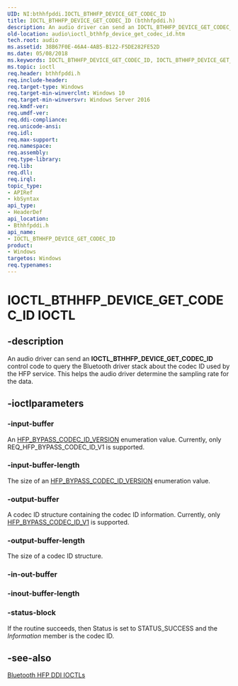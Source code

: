 ```yaml
---
UID: NI:bthhfpddi.IOCTL_BTHHFP_DEVICE_GET_CODEC_ID
title: IOCTL_BTHHFP_DEVICE_GET_CODEC_ID (bthhfpddi.h)
description: An audio driver can send an IOCTL_BTHHFP_DEVICE_GET_CODEC_ID control code to query the Bluetooth driver stack about the codec ID used by the HFP service. This helps the audio driver determine the sampling rate for the data.
old-location: audio\ioctl_bthhfp_device_get_codec_id.htm
tech.root: audio
ms.assetid: 38B67F0E-46A4-4AB5-B122-F5DE282FE52D
ms.date: 05/08/2018
ms.keywords: IOCTL_BTHHFP_DEVICE_GET_CODEC_ID, IOCTL_BTHHFP_DEVICE_GET_CODEC_ID control, IOCTL_BTHHFP_DEVICE_GET_CODEC_ID control code [Audio Devices], audio.ioctl_bthhfp_device_get_codec_id, bthhfpddi/IOCTL_BTHHFP_DEVICE_GET_CODEC_ID
ms.topic: ioctl
req.header: bthhfpddi.h
req.include-header: 
req.target-type: Windows
req.target-min-winverclnt: Windows 10
req.target-min-winversvr: Windows Server 2016
req.kmdf-ver: 
req.umdf-ver: 
req.ddi-compliance: 
req.unicode-ansi: 
req.idl: 
req.max-support: 
req.namespace: 
req.assembly: 
req.type-library: 
req.lib: 
req.dll: 
req.irql: 
topic_type:
- APIRef
- kbSyntax
api_type:
- HeaderDef
api_location:
- Bthhfpddi.h
api_name:
- IOCTL_BTHHFP_DEVICE_GET_CODEC_ID
product:
- Windows
targetos: Windows
req.typenames: 
---
```


# IOCTL_BTHHFP_DEVICE_GET_CODEC_ID IOCTL


## -description


An audio driver can send an <b>IOCTL_BTHHFP_DEVICE_GET_CODEC_ID</b> 
   control code to query the Bluetooth driver stack about the codec ID used by the HFP service. This helps the audio driver determine the sampling rate for the data.


## -ioctlparameters




### -input-buffer

An <a href="https://msdn.microsoft.com/library/windows/hardware/dn798964">HFP_BYPASS_CODEC_ID_VERSION</a> enumeration value. Currently, only REQ_HFP_BYPASS_CODEC_ID_V1 is supported.


### -input-buffer-length

The size of an <a href="https://msdn.microsoft.com/library/windows/hardware/dn798964">HFP_BYPASS_CODEC_ID_VERSION</a> enumeration value.


### -output-buffer

A codec ID structure containing the codec ID information. Currently, only <a href="https://msdn.microsoft.com/library/windows/hardware/dn913703">HFP_BYPASS_CODEC_ID_V1</a> is supported.


### -output-buffer-length

The size of a codec ID structure.


### -in-out-buffer








### -inout-buffer-length








### -status-block

If the routine succeeds, then Status is set to STATUS_SUCCESS and the <i>Information</i> member is the codec ID.


## -see-also




<a href="https://msdn.microsoft.com/library/windows/hardware/dn302027">Bluetooth HFP DDI IOCTLs</a>
 

 


